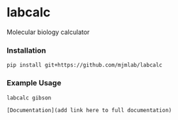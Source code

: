 # labcalc
Molecular biology calculator

### Installation

```
pip install git+https://github.com/mjmlab/labcalc
```

### Example Usage

```
labcalc gibson
```


`[Documentation](add link here to full documentation)`
